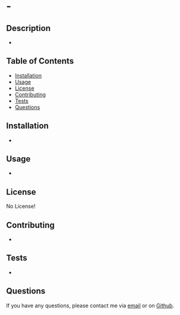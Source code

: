 # -   
## Description

-

## Table of Contents

* [Installation](#installation)
* [Usage](#usage)
* [License](#license)
* [Contributing](#contributing)
* [Tests](#tests)
* [Questions](#questions)

## Installation

-

## Usage

-

## License

No License!

## Contributing

-

## Tests

-

## Questions

If you have any questions, please contact me via [email](-) or on [Github](http://github.com/-).